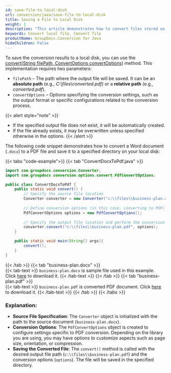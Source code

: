 ```yaml
---
id: save-file-to-local-disk
url: conversion/java/save-file-to-local-disk
title: Saving a File to Local Disk
weight: 1
description: "This article demonstrates how to convert files stored on local disk using GroupDocs.Conversion for Java API."
keywords: Convert local file, Convert file
productName: GroupDocs.Conversion for Java
hideChildren: False
---
```

To save the conversion results to a local disk, you can use the [convert(String filePath, ConvertOptions convertOptions)](https://reference.groupdocs.com/conversion/java/com.groupdocs.conversion/converter/#convert-java.lang.String-com.groupdocs.conversion.options.convert.ConvertOptions-) method. This implementation requires two parameters:

- `filePath` – The path where the output file will be saved. It can be an **absolute path** (e.g., *C:\\files\\converted.pdf)* or a **relative path** (e.g., *converted.pdf*).
- `convertOptions` – Options specifying the conversion settings, such as the output format or specific configurations related to the conversion process.

{{< alert style="note" >}}
- If the specified output file does not exist, it will be automatically created.
- If the file already exists, it may be overwritten unless specified otherwise in the options.
{{< /alert >}}

The following code snippet demonstrates how to convert a Word document (`.docx`) to a PDF file and save it to a specified directory on your local disk:

{{< tabs "code-example">}}
{{< tab "ConvertDocxToPdf.java" >}}  
```java
import com.groupdocs.conversion.Converter;
import com.groupdocs.conversion.options.convert.PdfConvertOptions;

public class ConvertDocxToPdf {
    public static void convert() {
        // Specify the source file location
        Converter converter = new Converter("c:\\files\\business-plan.docx");
        
        // Define conversion options (in this case, converting to PDF)
        PdfConvertOptions options = new PdfConvertOptions();
    
        // Specify the output file location and perform the conversion
        converter.convert("c:\\files\\business-plan.pdf", options);
    }

    public static void main(String[] args){
        convert();
    }
}
```
{{< /tab >}}
{{< tab "business-plan.docx" >}}  
{{< tab-text >}}
`business-plan.docx` is sample file used in this example. Click [here](/conversion/java/_sample_files/developer-guide/converting-documents/save-file-to-local-disk/business-plan.docx) to download it.
{{< /tab-text >}}
{{< /tab >}}
{{< tab "business-plan.pdf" >}}  
{{< tab-text >}}
`business-plan.pdf` is converted PDF document. Click [here](/conversion/java/_sample_files/developer-guide/converting-documents/save-file-to-local-disk/business-plan.pdf) to download it.
{{< /tab-text >}}
{{< /tab >}}
{{< /tabs >}}

### Explanation:
- **Source File Specification**:
The `Converter` object is initialized with the path to the source document (`business-plan.docx`).
- **Conversion Options**:
The `PdfConvertOptions` object is created to configure settings specific to PDF conversion. Depending on the library you are using, you may have options to customize aspects such as page size, orientation, or compression.
- **Saving the Converted File**:
The `convert()` method is called with the desired output file path (`c:\\files\\business-plan.pdf`) and the conversion options (`options`). The file will be saved in the specified directory.